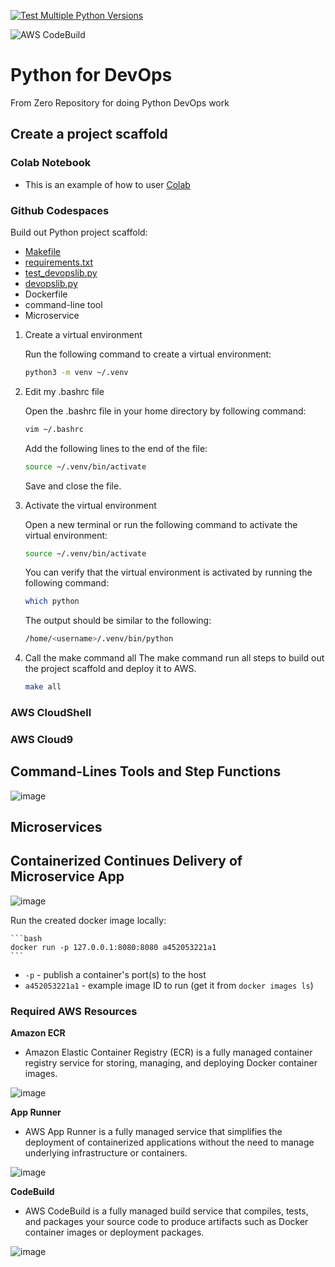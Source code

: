 [![Test Multiple Python Versions](https://github.com/richardvlas/python-for-devops-june-2023/actions/workflows/main.yml/badge.svg)](https://github.com/richardvlas/python-for-devops-june-2023/actions/workflows/main.yml)

![AWS CodeBuild](https://codebuild.ap-southeast-1.amazonaws.com/badges?uuid=eyJlbmNyeXB0ZWREYXRhIjoiYVpjYUIwc1hMR0NMR3ZtWXlhRmIyM0VzNXNqYy9UWmpENjlPRjh4dExTYW1jcFhYc0R3T0J0Yi83czdoR3Y5ZFo4WmJHcndXSy80RUEwOWV6U0tVdlRNPSIsIml2UGFyYW1ldGVyU3BlYyI6IndpWlJmOTVFTU93RE9kWmsiLCJtYXRlcmlhbFNldFNlcmlhbCI6MX0%3D&branch=main)

# Python for DevOps
From Zero Repository for doing Python DevOps work

## Create a project scaffold

### Colab Notebook
* This is an example of how to user [Colab](https://github.com/richardvlas/python-for-devops-june-2023/blob/main/getting_started_python.ipynb)

### Github Codespaces

Build out Python project scaffold:

* [Makefile](https://github.com/richardvlas/python-for-devops-june-2023/blob/main/Makefile)
* [requirements.txt](https://github.com/richardvlas/python-for-devops-june-2023/blob/main/requirements.txt)
* [test_devopslib.py](https://github.com/richardvlas/python-for-devops-june-2023/blob/main/test_devopslib.py)
* [devopslib.py](https://github.com/richardvlas/python-for-devops-june-2023/tree/main/devopslib)
* Dockerfile
* command-line tool
* Microservice

1. Create a virtual environment

    Run the following command to create a virtual environment:

    ```bash
    python3 -m venv ~/.venv
    ```

2. Edit my .bashrc file
    
    Open the .bashrc file in your home directory by following command:

    ```bash
    vim ~/.bashrc
    ```
    Add the following lines to the end of the file:

    ```bash
    source ~/.venv/bin/activate
    ```
    Save and close the file.

3. Activate the virtual environment
    
    Open a new terminal or run the following command to activate the virtual environment:

    ```bash
    source ~/.venv/bin/activate
    ```
    You can verify that the virtual environment is activated by running the following command:

    ```bash
    which python
    ```
    The output should be similar to the following:

    ```bash
    /home/<username>/.venv/bin/python
    ```

4. Call the make command all
    The make command run all steps to build out the project scaffold and deploy it to AWS.

    ```bash
    make all
    ```


### AWS CloudShell
### AWS Cloud9


## Command-Lines Tools and Step Functions
![image](https://github.com/richardvlas/python-for-devops-june-2023/assets/56484490/78a8580f-7a4a-452b-9d8a-605f27a94a72)


## Microservices

## Containerized Continues Delivery of Microservice App

![image](https://github.com/richardvlas/python-for-devops-june-2023/assets/56484490/4d9ff52f-373f-4f8c-baa2-da71a6b1e4fe)



Run the created docker image locally:

    ```bash
    docker run -p 127.0.0.1:8080:8080 a452053221a1
    ```

* `-p`  - publish a container's port(s) to the host
* `a452053221a1` - example image ID to run (get it from `docker images ls`)

### Required AWS Resources

**Amazon ECR**

* Amazon Elastic Container Registry (ECR) is a fully managed container registry service for storing, managing, and deploying Docker container images.

![image](https://github.com/richardvlas/python-for-devops-june-2023/assets/56484490/cec51252-c4a8-4821-bb41-dbcbbc1751cf)

**App Runner**

* AWS App Runner is a fully managed service that simplifies the deployment of containerized applications without the need to manage underlying infrastructure or containers.

![image](https://github.com/richardvlas/python-for-devops-june-2023/assets/56484490/c923c7a7-b39c-4431-8315-d78f00a27baa)

**CodeBuild**

* AWS CodeBuild is a fully managed build service that compiles, tests, and packages your source code to produce artifacts such as Docker container images or deployment packages.

![image](https://github.com/richardvlas/python-for-devops-june-2023/assets/56484490/befe45b5-762c-4a02-b026-a4cf817a0b33)


